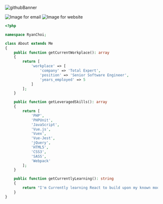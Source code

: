 ![githubBanner](https://user-images.githubusercontent.com/4576425/123686375-595b4a80-d815-11eb-8ed5-a0934162e93d.jpg)

![Image for email](https://img.shields.io/badge/Email-ryan@ryanchoi.dev-orange?style=for-the-badge&logo=maildotru&link=mailto:ryan@ryanchoi.dev)
![Image for website](https://img.shields.io/badge/Personal%20Site-ryanchoi.dev-blue?style=for-the-badge&logo=curl&link=https://ryanchoi.dev)

```php
<?php

namespace RyanChoi;

class About extends Me
{
    public function getCurrentWorkplace(): array
    {
        return [
            'workplace' => [
                'company' => 'Total Expert',
                'position' => 'Senior Software Engineer',
                'years_employed' => 5
            ]
        ];
    }

    public function getLeveragedSkills(): array
    {
        return [
            'PHP',
            'PHPUnit',
            'JavaScript',
            'Vue.js',
            'Vuex',
            'Vue-Jest',
            'jQuery',
            'HTML5',
            'CSS3',
            'SASS',
            'Webpack'
        ];
    }

    public function getCurrentlyLearning(): string
    {
        return "I'm Currently learning React to build upon my known modern JavaScript frameworks.";
    }
}
```
